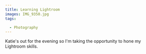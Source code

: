 ```yaml
---
title: Learning Lightroom
images: IMG_9350.jpg
tags:

  - Photography
---
```

Katie's out for the evening so I'm taking the opportunity to hone my Lightroom skills.  